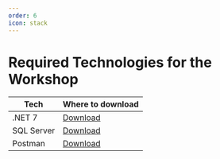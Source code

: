 ```yaml
---
order: 6
icon: stack
---
```

# Required Technologies for the Workshop

| Tech          | Where to download                                                          |
| ------------- | --------------------------------------------------------------------------- |
| .NET 7        | [Download](https://dotnet.microsoft.com/download/dotnet)                   |
| SQL Server    | [Download](https://www.microsoft.com/en-us/sql-server/sql-server-downloads) |
| Postman       | [Download](https://www.postman.com/downloads/)                             |